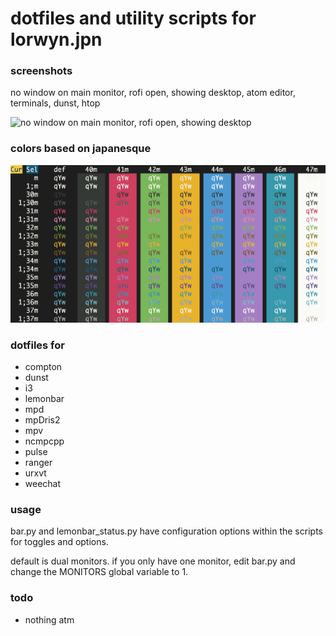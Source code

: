 # dotfiles and utility scripts for lorwyn.jpn

### screenshots

no window on main monitor, rofi open, showing desktop, atom editor, terminals, dunst, htop

![no window on main monitor, rofi open, showing desktop](http://i.imgur.com/x5XWxNB.png)

### colors based on japanesque

![japanesque color scheme ](https://raw.githubusercontent.com/mbadolato/iTerm2-Color-Schemes/master/screenshots/japanesque.png)

### dotfiles for

- compton
- dunst
- i3
- lemonbar
- mpd
- mpDris2
- mpv
- ncmpcpp
- pulse
- ranger
- urxvt
- weechat

### usage

bar.py and lemonbar_status.py have configuration options within the scripts for toggles and options.

default is dual monitors. if you only have one monitor, edit bar.py and change the MONITORS global variable to 1.

### todo

- nothing atm
